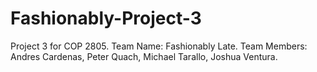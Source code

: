 # Fashionably-Project-3
Project 3 for COP 2805. 
Team Name: Fashionably Late. 
Team Members: Andres Cardenas, Peter Quach, Michael Tarallo, Joshua Ventura.
